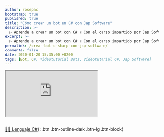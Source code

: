```yaml
---
author: rosepac
bootstrap: true
published: true
title: "Cómo crear un bot en C# con Jap Software"
description: >-
  ▷ Aprende a crear un bot con C# ✌️ Con el curso impartido por Jap Software
excerpt: >-
  ▷ Aprende a crear un bot con C# ✌️ Con el curso impartido por Jap Software
permalink: /crear-bot-c-sharp-con-jap-software/
comments: false
date: 2020-01-20 15:35:00 +0200
tags: [Bot, C#, Videotutorial Bots, Videotutorial C#, Jap Software]
---
```


<div class="embed-responsive embed-responsive-16by9">
  <iframe class="embed-responsive-item" src="https://www.youtube.com/embed/videoseries?list=PLLJJqiFt6VPqYCOZ2FafYnbbsCRPy1ze2" allowfullscreen></iframe>
</div><br/>

[👨‍💻 Lenguaje C#](/cursos-tecnologia/#c-c-c){: .btn .btn-outline-dark .btn-lg .btn-block}
